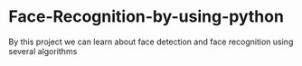 # Face-Recognition-by-using-python
By this project we can learn about face detection and face recognition using several algorithms
